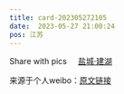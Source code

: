 ```yaml
---
title: card-202305272105
date:  2023-05-27 21:00:24
pos: 江苏
---
```

Share with pics <a  href="http://weibo.com/p/1001018008632092500000000" data-hide=""><span class='url-icon'><img style='width: 1rem;height: 1rem' src='https://h5.sinaimg.cn/upload/2015/09/25/3/timeline_card_small_location_default.png'></span><span class="surl-text">盐城·建湖</span></a> 

来源于个人weibo：[原文链接](https://m.weibo.cn/status/N2z4Rpq2S?mblogid=N2z4Rpq2S)